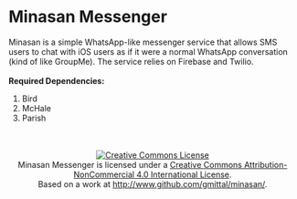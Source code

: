 Minasan Messenger
============

Minasan is a simple WhatsApp-like messenger service that allows SMS users to chat with iOS users as if it were a normal WhatsApp conversation (kind of like GroupMe). The service relies on Firebase and Twilio.<br /><br />
<b>Required Dependencies:</b><br />
<ol>
<li>Bird</li>
<li>McHale</li>
<li>Parish</li>
</ol>
<br /><br />
<center>
<a rel="license" href="http://creativecommons.org/licenses/by-nc/4.0/"><img alt="Creative Commons License" style="border-width:0" src="https://i.creativecommons.org/l/by-nc/4.0/88x31.png" /></a><br /><span xmlns:dct="http://purl.org/dc/terms/" property="dct:title">Minasan Messenger</span> is licensed under a <a rel="license" href="http://creativecommons.org/licenses/by-nc/4.0/">Creative Commons Attribution-NonCommercial 4.0 International License</a>.<br />Based on a work at <a xmlns:dct="http://purl.org/dc/terms/" href="http://www.github.com/gmittal/minasan/" rel="dct:source">http://www.github.com/gmittal/minasan/</a>.
</center>
